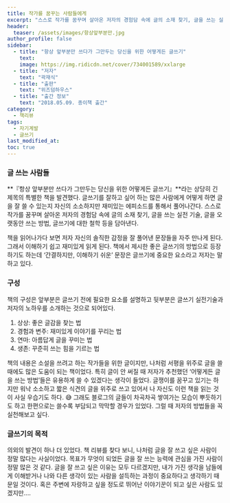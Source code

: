 ```yaml
---
title: 작가를 꿈꾸는 사람들에게
excerpt: "스스로 작가를 꿈꾸며 살아온 저자의 경험담 속에 글의 소재 찾기, 글을 쓰는 실전 기술, 글을 오랫동안 쓰는 방법, 글쓰기에 대한 철학 등을 담아낸다."
header:
  teaser: /assets/images/항상앞부분만.jpg
author_profile: false
sidebar:
  - title: "항상 앞부분만 쓰다가 그만두는 당신을 위한 어떻게든 글쓰기"
    text:
    image: https://img.ridicdn.net/cover/734001589/xxlarge
  - title: "저자"
    text: "곽재식"
  - title: "출판"
    text: "위즈덤하우스"
  - title: "출간 정보"
    text: "2018.05.09. 종이책 출간"
category:
  - 책리뷰
tags:
  - 자기계발
  - 글쓰기
last_modified_at:
toc: true
---
```


### 글 쓰는 사람들

**『항상 앞부분만 쓰다가 그만두는 당신을 위한 어떻게든 글쓰기』**라는 상당히 긴 제목의 특별한 책을 발견했다. 글쓰기를 잘하고 싶어 하는 많은 사람에게 어떻게 하면 글을 잘 쓸 수 있는지 자신의 소소하지만 재미있는 에피소드를 통해서 풀어나간다. 스스로 작가를 꿈꾸며 살아온 저자의 경험담 속에 글의 소재 찾기, 글을 쓰는 실전 기술, 글을 오랫동안 쓰는 방법, 글쓰기에 대한 철학 등을 담아낸다. 

책을 읽어나가다 보면 저자 자신의 솔직한 감정을 잘 풀어낸 문장들을 자주 만나게 된다. 그래서 이해하기 쉽고 재미있게 읽게 된다. 책에서 제시한 좋은 글쓰기의 방법으로 등장하기도 하는데 ‘간결하지만, 이해하기 쉬운’ 문장은 글쓰기에 중요한 요소라고 저자는 말하고 있다.

### 구성

책의 구성은 앞부분은 글쓰기 전에 필요한 요소를 설명하고 뒷부분은 글쓰기 실전기술과 저자의 노하우를 소개하는 것으로 되어있다. 

1. 상상: 좋은 글감을 찾는 법
2. 경험과 변주: 재미있게 이야기를 꾸리는 법
3. 연마: 아름답게 글을 꾸미는 법
4. 생존: 꾸준히 쓰는 힘을 기르는 법

책의 내용은 소설을 쓰려고 하는 작가들을 위한 글이지만, 나처럼 서평을 위주로 글을 쓸 때에도 많은 도움이 되는 책이었다. 특히 글이 안 써질 때 저자가 추천했던 ‘어떻게든 글을 쓰는 방법’들은 유용하게 쓸 수 있겠다는 생각이 들었다. 글쟁이를 꿈꾸고 있기는 하지만 워낙 소소하고 짧은 식견의 글을 위주로 쓰고 있어서 나 자신도 이런 책을 읽는 것이 사실 우습기도 하다. 😅 그래도 블로그의 글들이 차곡차곡 쌓여가는 모습이 뿌듯하기도 하고 한편으로는 쓸수록 부담되고 막막할 경우가 있었다. 그럴 때 저자의 방법들을 꼭 실천해보고 싶다. 

### 글쓰기의 목적

의외의 발견이 하나 더 있었다. 책 리뷰를 찾다 보니, 나처럼 글을 잘 쓰고 싶은 사람이 정말 많다는 사실이었다. 목표가 무엇이 되었든 글을 잘 쓰는 능력에 관심을 가진 사람이 정말 많은 것 같다. 글을 잘 쓰고 싶은 이유는 모두 다르겠지만, 내가 가진 생각을 남들에게 이해받거나 나와 다른 생각이 있는 사람을 설득하는 과정이 중요하다고 생각하기 때문일 것이다. 혹은 주변에 자랑하고 싶을 정도로 뛰어난 이야기꾼이 되고 싶은 사람도 있겠지만…. 